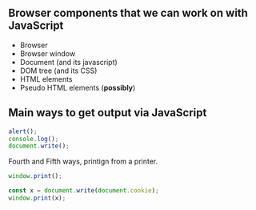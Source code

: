 ## Browser components that we can work on with JavaScript

* Browser
* Browser window
* Document (and its javascript)
* DOM tree (and its CSS)
* HTML elements
* Pseudo HTML elements (**possibly**)

## Main ways to get output via JavaScript

```javascript
alert();
console.log();
document.write();
```

Fourth and Fifth ways, printign from a printer.

```javascript
window.print();

const x = document.write(document.cookie);
window.print(x);
```

